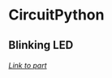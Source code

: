 # CircuitPython

## Blinking LED
###### <a href="https://github.com/jbailey24/CircuitPython/blob/main/LED_Blink.py">Link to part</a>

